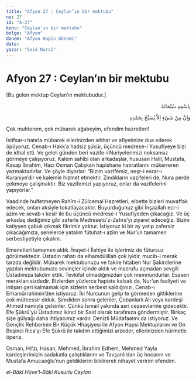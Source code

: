 ```yaml
---
title: "Afyon 27 : Ceylan’ın bir mektubu"
no: 27
id: "A-27"
konu: "Ceylan’ın bir mektubu"
bolge: "Afyon"
donem: "Afyon Hapis Dönemi"
date: 
yazar: "Said Nursî"
---
```


# Afyon 27 : Ceylan’ın bir mektubu

<p class="takdim">[Bu gelen mektup Ceylan’ın mektubudur.]</p>

<p class="arabic" dir="rtl" title="Meal: “Her türlü noksan sıfatlardan yüce olan Allah’ın adıyla.”">بِاسْمِهِ سُبْحَانَهُ</p>

<p class="arabic" dir="rtl" title="Meal: “Hiçbir şey yoktur ki O'nu hamd ile tesbih etmesin” [İsrâ Sûresi, 17:44]">وَاِنْ مِنْ شَىْءٍ اِلاَّ يُسَبِّحُ بِحَمْدِهِ</p>

Çok muhterem, çok mübarek ağabeyim, efendim hazretleri!

İstifsar-ı hatırla mübarek ellerinizden sıhhat ve afiyetinize dua ederek öpüyoruz. Cenab-ı Hakk’a hadsiz şükür, üçüncü medrese-i Yusufiyeye bizi de idhal etti. Ve geleli günden beri vazife-i Nuriyelerimizi noksansız görmeye çalışıyoruz. Kalem sahibi olan arkadaşlar, hususan Halil, Mustafa, Kasap İbrahim, Hacı Osman Çalışkan hapishane hatıratlarını mükerreren yazmaktadırlar. Ve şöyle diyorlar: “Bizim vazifemiz, neşr-i esrar-ı Kuraniye’dir ve kalemle hizmet etmektir. Zındıkların vazifeleri de, Nura perde çekmeye çalışmaktır. Biz vazifemizi yapıyoruz, onlar da vazifelerini yapıyorlar.”

Vaadinde hulfetmeyen Rahîm-i Zülcemal Hazretleri, elbette bizleri muvaffak edecek, onları aksiyle tokatlayacaktır. Buyurduğunuz gibi İnşaallah ecr-i azim ve sevab-ı kesîr ile bu üçüncü medrese-i Yusufiyeden çıkacağız. Ve üç arkadaş dediğimiz gibi zaferle Medresetü’z-Zehra’yı ziyaret edeceğiz. Bizim katiyyen çabuk çıkmak fikrimiz yoktur. İstiyoruz ki bir ay yatıp zafersiz çıkacağımıza, senelerce yatalım fütuhat-ı azîm ve Nur’un tamamen serbestiyetiyle çıkalım.

Emanetleri tamamen aldık. İnayet-i İlahiye ile işlerimiz de fütursuz görülmektedir. Üstadın rahatı da elhamdülillah çok iyidir, mucib-i merak tarzda değildir. Mübarek mektubunuzu ve fakire hitaben Nur Şakirdlerine yazılan mektubunuzu sevinçler içinde aldık ve mazrufu açmadan sevgili Üstadımıza takdim ettik. Tevkifat olmadığınızdan çok memnundurlar. Esasen merakları sizdedir. Bizlerden yüzlerce hapiste kalsak da, Nur’un faaliyeti ve intişarı geri kalmamak için sizlerin serbest kaldığınızı, Cenab-ı Erhamürrahimin’den istiyoruz. İki Nurcunun gelip te görmeden gittiklerine çok müteessir olduk. Şimdiden sonra gelenler, Çobanlarlı Ali veya kardeşi Ahmed namıyla gelsinler. Çünkü İsmail yakında asri cezaevlerine gidecektir. Efe Şükrü’yü Üstadımız ikinci bir Said olarak tarafınıza göndermiştir. Birkaç şişe gülyağı daha ihtiyacımız vardır. Denizli Müdafaatını da istiyoruz. Ve Gençlik Rehberinin Bir Küçük Hhaşiyesi ile Afyon Hapsi Mektuplarını ve On Beşinci Rica’yı Efe Şükrü ile takdim ettiğimizi arzeder, ellerinizden hürmetle öperiz.

Osman, Hıfzı, Hasan, Mehmed, İbrahim Edhem, Mehmed Yayla kardeşlerimizin sadakatla çalıştıklarını ve Tavşanlı’dan üç hocanın ve Mustafa Amucaoğlu’nun geldiklerini bildirerek nihayet veririm efendim.

*el-Bâkî Hüve’l-Bâkî*
*Kusurlu*
*Ceylan*
